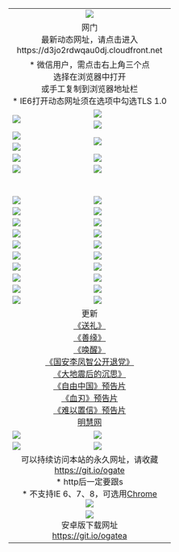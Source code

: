 ﻿<table>
  <tr></tr>
  <tr><td colspan=2 align=center><img src="https://cloud.githubusercontent.com/assets/11880933/13434984/f430fae2-e012-11e5-814f-c2df1e82b247.jpg" /></td></tr>
  <tr><td colspan=2 align=center>网门<br>最新动态网址，请点击进入
<br>https://d3jo2rdwqau0dj.cloudfront.net
    </td>
  </tr>
  <tr>
    <td colspan=2 align=center>* 微信用户，需点击右上角三个点<br>选择在浏览器中打开<br>或手工复制到浏览器地址栏
    <br>* IE6打开动态网址须在选项中勾选TLS 1.0</td>
  </tr>
  <tr>
    <td rowspan=2><a href="https://d3jo2rdwqau0dj.cloudfront.net/ogUP.aspx?name=11DKC.mp4&list=11DKC" target="_blank"><img src="https://d3jo2rdwqau0dj.cloudfront.net/Up/11DKC1.jpg" /></a></td> 
    <td><div><a href="https://d3jo2rdwqau0dj.cloudfront.net/ogUP.aspx?name=LRWS.mp4&list=LRWS" target="_blank"><img src="https://d3jo2rdwqau0dj.cloudfront.net/Up/LRWS.jpg" /></a></td>
   </tr>
  <tr>
    <td><a href="https://d3jo2rdwqau0dj.cloudfront.net/ogNiceVedio.aspx" target="_blank"><img src="https://d3jo2rdwqau0dj.cloudfront.net/Up/11TGKDY.jpg" /></a></td>
  </tr>
  <tr>
    <td><a href="https://d3jo2rdwqau0dj.cloudfront.net/ogUP.aspx?name=JQR.mp4&count=2" target="_blank"><img src="https://d3jo2rdwqau0dj.cloudfront.net/Up/JQR.jpg" /></a></td>   
    <td rowspan=2><a href="https://d3jo2rdwqau0dj.cloudfront.net/ogUP.aspx?name=JP.mp4&count=9" target="_blank"><img src="https://d3jo2rdwqau0dj.cloudfront.net/Up/JP.jpg" /></td>
  </tr>
  <tr>
    <td><a href="https://d3jo2rdwqau0dj.cloudfront.net/ogUP.aspx?name=WH.mp4" target="_blank"><img src="https://d3jo2rdwqau0dj.cloudfront.net/Up/WH.jpg" /></a></td>
  </tr>
  <tr>
    <td><a href="https://d3jo2rdwqau0dj.cloudfront.net/ogUP.aspx?name=SSZJ.mp4&list=SSZJ" target="_blank"><img src="https://d3jo2rdwqau0dj.cloudfront.net/Up/SSZJ.jpg" /></a></td>
    <td><a href="https://d3jo2rdwqau0dj.cloudfront.net/ogUP.aspx?name=1XQK.mp4&count=13" target="_blank"><img src="https://d3jo2rdwqau0dj.cloudfront.net/Up/1XQK.jpg" /></a</td>
  </tr>
  <tr>
    <td><a href="https://d3jo2rdwqau0dj.cloudfront.net/ogUP.aspx?name=ZY.mp4&count=2015|16" target="_blank"><img src="https://d3jo2rdwqau0dj.cloudfront.net/Up/ZY.jpg" /></a</td>
    <td><a href="https://d3jo2rdwqau0dj.cloudfront.net/ogUP.aspx?name=XTFY.mp4&count=B|2,A|24" target="_blank"><img src="https://d3jo2rdwqau0dj.cloudfront.net/Up/XTFY.jpg" /></a></td>
  </tr>
  <tr height="40">
  </tr>
  <tr>
    <td><a href="https://d3jo2rdwqau0dj.cloudfront.net/ogUP.aspx?name=4SQQ.mp4&list=4SQQ" target="_blank"><img src="https://d3jo2rdwqau0dj.cloudfront.net/Up/4SQQ0.jpg"/></a></td>
    <td><a href="https://d3jo2rdwqau0dj.cloudfront.net/ogUP.aspx?name=4SHQ.mp4&list=4SHQ" target="_blank"><img src="https://d3jo2rdwqau0dj.cloudfront.net/Up/4SHQ0.jpg"/></a></td>
  </tr>
  <tr>
    <td><a href="https://d3jo2rdwqau0dj.cloudfront.net/ogUP.aspx?name=4SZG.mp4&list=4SZG" target="_blank"><img src="https://d3jo2rdwqau0dj.cloudfront.net/Up/4SZG0.jpg"/></a></td>
    <td><a href="https://d3jo2rdwqau0dj.cloudfront.net/ogUP.aspx?name=4SDJ.mp4&list=4SDJ" target="_blank"><img src="https://d3jo2rdwqau0dj.cloudfront.net/Up/4SDJ0.jpg"/></a></td>
  </tr>
  <tr>
    <td><a href="https://d3jo2rdwqau0dj.cloudfront.net/ogUP.aspx?name=4SGX.mp4&list=4SGX" target="_blank"><img src="https://d3jo2rdwqau0dj.cloudfront.net/Up/4SGX0.jpg"/></a></td>
    <td><a href="https://d3jo2rdwqau0dj.cloudfront.net/ogUP.aspx?name=4SHD.mp4&list=4SHD" target="_blank"><img src="https://d3jo2rdwqau0dj.cloudfront.net/Up/4SHD0.jpg"/></a></td>
  </tr>
  <tr>
    <td><a href="https://d3jo2rdwqau0dj.cloudfront.net/ogUP.aspx?name=4CTX.mp4&list=4CTX" target="_blank"><img src="https://d3jo2rdwqau0dj.cloudfront.net/Up/4CTX0.jpg"/></a></td>
    <td><a href="https://d3jo2rdwqau0dj.cloudfront.net/ogUP.aspx?name=4CWZ.mp4&list=4CWZ" target="_blank"><img src="https://d3jo2rdwqau0dj.cloudfront.net/Up/4CWZ0.jpg"/></a></td>
  </tr>
  <tr>
    <td><a href="https://d3jo2rdwqau0dj.cloudfront.net/onUP.aspx?name=https://d1lqqjldbsh7xo.cloudfront.net/" target="_blank"><img src="https://d3jo2rdwqau0dj.cloudfront.net/Up/0DTW.jpg"/></a></td>
    <td><a href="https://d3jo2rdwqau0dj.cloudfront.net/onUP.aspx?name=https://d240ns8up8earz.cloudfront.net/acenter/" target="_blank"><img src="https://d3jo2rdwqau0dj.cloudfront.net/Up/0TDW.jpg" /></a></td>
  </tr>
  <tr>
    <td><a href="https://d3jo2rdwqau0dj.cloudfront.net/onUP.aspx?name=https://d4508d6vomz2p.cloudfront.net/gb/nsc413.htm" target="_blank"><img src="https://d3jo2rdwqau0dj.cloudfront.net/Up/0DJY.jpg" /></a></td>
    <td><a href="https://d3jo2rdwqau0dj.cloudfront.net/onUP.aspx?name=https://dilo7bqpjb57y.cloudfront.net/xtr/gb/prog204.html" target="_blank"><img src="https://d3jo2rdwqau0dj.cloudfront.net/Up/0XTR.jpg" /></a></td>
  </tr>
  <tr>
    <td><a href="https://d3jo2rdwqau0dj.cloudfront.net/onUP.aspx?name=https://d3aj00iefsmfgc.cloudfront.net/" target="_blank"><img src="https://d3jo2rdwqau0dj.cloudfront.net/Up/0MHW.jpg" /></a></td>
    <td><a href="https://d3jo2rdwqau0dj.cloudfront.net/onUP.aspx?name=https://d20wz7qt14x5d2.cloudfront.net/" target="_blank"><img src="https://d3jo2rdwqau0dj.cloudfront.net/Up/0ZJW.jpg" /></a></td>
  </tr>
  <tr>
    <td><a href="https://d3jo2rdwqau0dj.cloudfront.net/ogUP.aspx?name=0FG.zip" target="_blank"><img src="https://d3jo2rdwqau0dj.cloudfront.net/Up/0FG.jpg" /></a></td>
    <td><a href="https://d3jo2rdwqau0dj.cloudfront.net/ogUP.aspx?name=0FGA.apk" target="_blank"><img src="https://d3jo2rdwqau0dj.cloudfront.net/Up/0FGA.jpg" /></a></td>
  </tr>
  <tr>
    <td><a href="https://d3jo2rdwqau0dj.cloudfront.net/ogUP.aspx?name=0U.zip" target="_blank"><img src="https://d3jo2rdwqau0dj.cloudfront.net/Up/0U.jpg" /></a></td>
    <td><a href="https://d3jo2rdwqau0dj.cloudfront.net/ogUP.aspx?name=0UA.apk" target="_blank"><img src="https://d3jo2rdwqau0dj.cloudfront.net/Up/0UA.jpg" /></a></td>
  </tr>
  <tr>
    <td><a href="https://d3jo2rdwqau0dj.cloudfront.net/ogUP.aspx?name=0iPPOTV.zip" target="_blank"><img src="https://d3jo2rdwqau0dj.cloudfront.net/Up/0iPPOTV.jpg" /></a></td>
    <td><a href="https://d3jo2rdwqau0dj.cloudfront.net/ogUP.aspx?name=0iNTD.apk" target="_blank"><img src="https://d3jo2rdwqau0dj.cloudfront.net/Up/0iNTD.jpg" /></a></td>
  </tr>
  <tr>
    <td colspan=2 align=center>更新<br>
      <a href="https://d3jo2rdwqau0dj.cloudfront.net/ogUP.aspx?name=4ESL.mp4" target="_blank">《送礼》</a><br>
      <a href="https://d3jo2rdwqau0dj.cloudfront.net/ogUP.aspx?name=4ESY.mp4" target="_blank">《善缘》</a><br>
      <a href="https://d3jo2rdwqau0dj.cloudfront.net/ogUP.aspx?name=4EHX.mp4" target="_blank">《唤醒》</a><br>
      <a href="https://d3jo2rdwqau0dj.cloudfront.net/ogUP.aspx?name=4LFZ.mp4" target="_blank">《国安李凤智公开退党》</a><br>
      <a href="https://d3jo2rdwqau0dj.cloudfront.net/ogUP.aspx?name=4DDZHDCS.mp4" target="_blank">《大地震后的沉思》</a><br>
      <a href="https://d3jo2rdwqau0dj.cloudfront.net/ogUP.aspx?name=11ZYZG0.mp4" target="_blank">《自由中国》预告片</a><br>
      <a href="https://d3jo2rdwqau0dj.cloudfront.net/ogUP.aspx?name=11XR.mp4" target="_blank">《血刃》预告片</a><br>
      <a href="https://d3jo2rdwqau0dj.cloudfront.net/ogUP.aspx?name=11NYZX.mp4&count=2" target="_blank">《难以置信》预告片</a><br>
      <a href="https://d3jo2rdwqau0dj.cloudfront.net/onUP.aspx?name=https://www.minghui.org/" target="_blank">明慧网</a></td>
    </td>
  </tr>
  <tr>
    <td><a href="https://d3jo2rdwqau0dj.cloudfront.net/ogNice.aspx" target="_blank"><img src="https://d3jo2rdwqau0dj.cloudfront.net/Up/0WCYY.jpg" /></a></td>
    <td><a href="https://d3jo2rdwqau0dj.cloudfront.net/onCO.aspx?ob=600事物&op=增删改&args=WH1~%23类型6新闻%7c%23类型6评论&mode=" target="_blank"><img src="https://d3jo2rdwqau0dj.cloudfront.net/Up/0WZTT.jpg" /></a></td> 
  </tr>
  <tr>
    <td><a href="https://d3jo2rdwqau0dj.cloudfront.net/ogDY.aspx" target="_blank"><img src="https://d3jo2rdwqau0dj.cloudfront.net/Up/0FK.jpg" /></a></td>
    <td><a href="https://d3jo2rdwqau0dj.cloudfront.net/ogST.aspx" target="_blank"><img src="https://d3jo2rdwqau0dj.cloudfront.net/Up/0ST.jpg" /></a></td> 
  </tr>
  <tr>
    <td colspan=2 align=center>可以持续访问本站的永久网址，请收藏<br/><a href="https://git.io/ogate" target="_blank">https://git.io/ogate</a><br/>* http后一定要跟s<br/>* 不支持IE 6、7、8，可选用<a href="https://d3jo2rdwqau0dj.cloudfront.net/ogUP.aspx?name=0ChromePortable.zip">Chrome</a><br/><a href="https://d3jo2rdwqau0dj.cloudfront.net/Up/0WMGDL2.png" target="_blank"><img src="https://d3jo2rdwqau0dj.cloudfront.net/Up/0WMGD2.png"/></a></td>
  </tr>
  <tr>
    <td colspan=2 align=center><a href="https://d3jo2rdwqau0dj.cloudfront.net/ogUP.aspx?name=0oGate.apk" target="_blank"><img src="https://cloud.githubusercontent.com/assets/11880933/13720399/75e143ee-e842-11e5-9f0a-1421f423c80f.jpg" /></a><br>安卓版下载网址<br><a href="https://git.io/ogatea">https://git.io/ogatea</a></td>
  </tr>
  <!--tr>
    <td colspan=2 align=center>可能失效的动态网址
    </td>
  </tr-->
</table>

